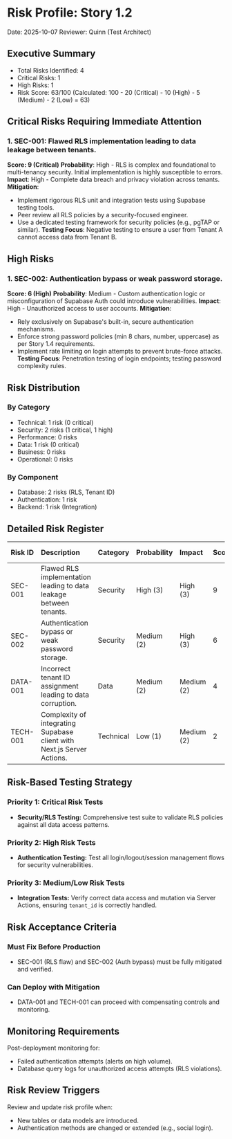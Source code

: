 # Risk Profile: Story 1.2

Date: 2025-10-07
Reviewer: Quinn (Test Architect)

## Executive Summary

- Total Risks Identified: 4
- Critical Risks: 1
- High Risks: 1
- Risk Score: 63/100 (Calculated: 100 - 20 (Critical) - 10 (High) - 5 (Medium) - 2 (Low) = 63)

## Critical Risks Requiring Immediate Attention

### 1. SEC-001: Flawed RLS implementation leading to data leakage between tenants.

**Score: 9 (Critical)**
**Probability**: High - RLS is complex and foundational to multi-tenancy security. Initial implementation is highly susceptible to errors.
**Impact**: High - Complete data breach and privacy violation across tenants.
**Mitigation**:

- Implement rigorous RLS unit and integration tests using Supabase testing tools.
- Peer review all RLS policies by a security-focused engineer.
- Use a dedicated testing framework for security policies (e.g., pgTAP or similar).
  **Testing Focus**: Negative testing to ensure a user from Tenant A cannot access data from Tenant B.

## High Risks

### 1. SEC-002: Authentication bypass or weak password storage.

**Score: 6 (High)**
**Probability**: Medium - Custom authentication logic or misconfiguration of Supabase Auth could introduce vulnerabilities.
**Impact**: High - Unauthorized access to user accounts.
**Mitigation**:

- Rely exclusively on Supabase's built-in, secure authentication mechanisms.
- Enforce strong password policies (min 8 chars, number, uppercase) as per Story 1.4 requirements.
- Implement rate limiting on login attempts to prevent brute-force attacks.
  **Testing Focus**: Penetration testing of login endpoints; testing password complexity rules.

## Risk Distribution

### By Category

- Technical: 1 risk (0 critical)
- Security: 2 risks (1 critical, 1 high)
- Performance: 0 risks
- Data: 1 risk (0 critical)
- Business: 0 risks
- Operational: 0 risks

### By Component

- Database: 2 risks (RLS, Tenant ID)
- Authentication: 1 risk
- Backend: 1 risk (Integration)

## Detailed Risk Register

| Risk ID | Description | Category | Probability | Impact | Score | Priority | Mitigation Strategy |
| :--- | :--- | :--- | :--- | :--- | :--- | :--- | :--- |
| SEC-001 | Flawed RLS implementation leading to data leakage between tenants. | Security | High (3) | High (3) | 9 | Critical | Rigorous RLS testing and peer review. |
| SEC-002 | Authentication bypass or weak password storage. | Security | Medium (2) | High (3) | 6 | High | Use Supabase Auth exclusively; enforce strong password policies. |
| DATA-001 | Incorrect tenant ID assignment leading to data corruption. | Data | Medium (2) | Medium (2) | 4 | Medium | Enforce foreign key constraints on `tenant_id`; server-side validation. |
| TECH-001 | Complexity of integrating Supabase client with Next.js Server Actions. | Technical | Low (1) | Medium (2) | 2 | Low | Follow Supabase/Next.js best practices; use a dedicated data access layer. |

## Risk-Based Testing Strategy

### Priority 1: Critical Risk Tests

- **Security/RLS Testing:** Comprehensive test suite to validate RLS policies against all data access patterns.

### Priority 2: High Risk Tests

- **Authentication Testing:** Test all login/logout/session management flows for security vulnerabilities.

### Priority 3: Medium/Low Risk Tests

- **Integration Tests:** Verify correct data access and mutation via Server Actions, ensuring `tenant_id` is correctly handled.

## Risk Acceptance Criteria

### Must Fix Before Production

- SEC-001 (RLS flaw) and SEC-002 (Auth bypass) must be fully mitigated and verified.

### Can Deploy with Mitigation

- DATA-001 and TECH-001 can proceed with compensating controls and monitoring.

## Monitoring Requirements

Post-deployment monitoring for:

- Failed authentication attempts (alerts on high volume).
- Database query logs for unauthorized access attempts (RLS violations).

## Risk Review Triggers

Review and update risk profile when:

- New tables or data models are introduced.
- Authentication methods are changed or extended (e.g., social login).
